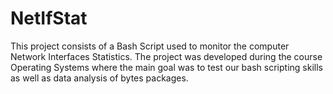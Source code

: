 # NetIfStat
This project consists of a Bash Script used to monitor the computer Network Interfaces Statistics. The project was developed during the course Operating Systems where the main goal was to test our bash scripting skills as well as data analysis of bytes packages.
